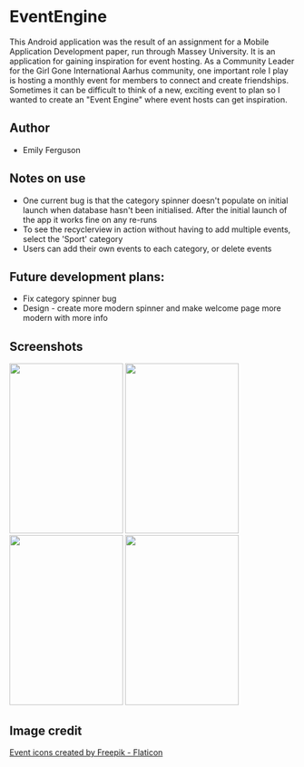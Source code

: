 # EventEngine
This Android application was the result of an assignment for a Mobile Application Development paper, run through Massey University.
It is an application for gaining inspiration for event hosting. As a Community Leader for the Girl Gone International Aarhus community,
one important role I play is hosting a monthly event for members to connect and create friendships. Sometimes it can be difficult to think 
of a new, exciting event to plan so I wanted to create an "Event Engine" where event hosts can get inspiration.

## Author
- Emily Ferguson

## Notes on use
- One current bug is that the category spinner doesn't populate on initial launch when database hasn't been initialised. After the initial launch of the app it works fine on any re-runs
- To see the recyclerview in action without having to add multiple events, select the 'Sport' category
- Users can add their own events to each category, or delete events

## Future development plans:
- Fix category spinner bug
- Design - create more modern spinner and make welcome page more modern with more info

## Screenshots

<img src="https://github.com/EmilyClare4/EventEngineAndroidApp/assets/92970399/6c37f4f7-9f1e-4bac-9ed2-421a2f85df49" width="200" height="300">
<img src="https://github.com/EmilyClare4/EventEngineAndroidApp/assets/92970399/3abdc61b-37fe-478b-b530-94ae831c24e5" width="200" height="300">
<img src="https://github.com/EmilyClare4/EventEngineAndroidApp/assets/92970399/1201b0d2-0a74-47b3-adce-86f20cd4daa2" width="200" height="300">
<img src="https://github.com/EmilyClare4/EventEngineAndroidApp/assets/92970399/447828c8-67f2-434c-baf5-a879cdeb9f28" width="200" height="300">

## Image credit
<a href="https://www.flaticon.com/free-icons/event" title="event icons">Event icons created by Freepik - Flaticon</a>
